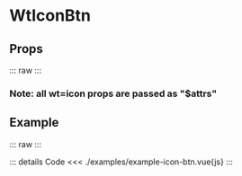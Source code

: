 <script setup>
import Docs from './wt-icon-btn-docs.vue';
import ExampleIconBtn from './examples/example-icon-btn.vue';
</script>

# WtIconBtn

## Props
::: raw
<Docs />
:::

### Note: all wt=icon props are passed as "$attrs"

## Example
::: raw
<ExampleIconBtn />
:::

::: details Code
<<< ./examples/example-icon-btn.vue{js}
:::
